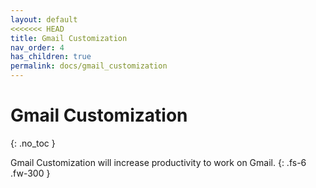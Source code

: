 ```yaml
---
layout: default
<<<<<<< HEAD
title: Gmail Customization
nav_order: 4
has_children: true
permalink: docs/gmail_customization
---
```


# Gmail Customization
{: .no_toc }

Gmail Customization will increase productivity to work on Gmail.
{: .fs-6 .fw-300 }
